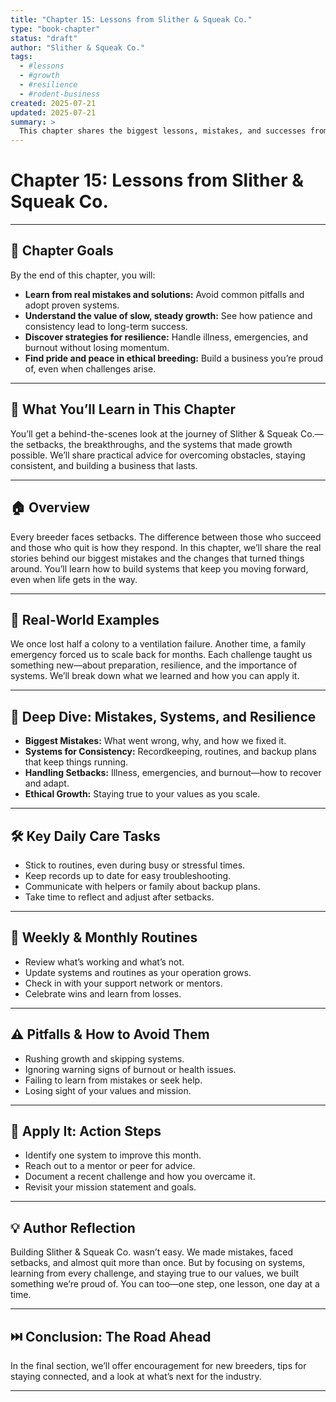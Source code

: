 ```yaml
---
title: "Chapter 15: Lessons from Slither & Squeak Co."
type: "book-chapter"
status: "draft"
author: "Slither & Squeak Co."
tags:
  - #lessons
  - #growth
  - #resilience
  - #rodent-business
created: 2025-07-21
updated: 2025-07-21
summary: >
  This chapter shares the biggest lessons, mistakes, and successes from building Slither & Squeak Co., with practical advice for new and growing breeders.
---
```


# Chapter 15: Lessons from Slither & Squeak Co.

---

## 🎯 Chapter Goals

By the end of this chapter, you will:
- **Learn from real mistakes and solutions:** Avoid common pitfalls and adopt proven systems.
- **Understand the value of slow, steady growth:** See how patience and consistency lead to long-term success.
- **Discover strategies for resilience:** Handle illness, emergencies, and burnout without losing momentum.
- **Find pride and peace in ethical breeding:** Build a business you’re proud of, even when challenges arise.

---

## 📘 What You’ll Learn in This Chapter

You’ll get a behind-the-scenes look at the journey of Slither & Squeak Co.—the setbacks, the breakthroughs, and the systems that made growth possible. We’ll share practical advice for overcoming obstacles, staying consistent, and building a business that lasts.

---

## 🏠 Overview

Every breeder faces setbacks. The difference between those who succeed and those who quit is how they respond. In this chapter, we’ll share the real stories behind our biggest mistakes and the changes that turned things around. You’ll learn how to build systems that keep you moving forward, even when life gets in the way.

---

## 🐹 Real-World Examples

We once lost half a colony to a ventilation failure. Another time, a family emergency forced us to scale back for months. Each challenge taught us something new—about preparation, resilience, and the importance of systems. We’ll break down what we learned and how you can apply it.

---

## 🔬 Deep Dive: Mistakes, Systems, and Resilience

- **Biggest Mistakes:** What went wrong, why, and how we fixed it.
- **Systems for Consistency:** Recordkeeping, routines, and backup plans that keep things running.
- **Handling Setbacks:** Illness, emergencies, and burnout—how to recover and adapt.
- **Ethical Growth:** Staying true to your values as you scale.

---

## 🛠️ Key Daily Care Tasks

- Stick to routines, even during busy or stressful times.
- Keep records up to date for easy troubleshooting.
- Communicate with helpers or family about backup plans.
- Take time to reflect and adjust after setbacks.

---

## 📅 Weekly & Monthly Routines

- Review what’s working and what’s not.
- Update systems and routines as your operation grows.
- Check in with your support network or mentors.
- Celebrate wins and learn from losses.

---

## ⚠️ Pitfalls & How to Avoid Them

- Rushing growth and skipping systems.
- Ignoring warning signs of burnout or health issues.
- Failing to learn from mistakes or seek help.
- Losing sight of your values and mission.

---

## 📝 Apply It: Action Steps

- Identify one system to improve this month.
- Reach out to a mentor or peer for advice.
- Document a recent challenge and how you overcame it.
- Revisit your mission statement and goals.

---

## 💡 Author Reflection

Building Slither & Squeak Co. wasn’t easy. We made mistakes, faced setbacks, and almost quit more than once. But by focusing on systems, learning from every challenge, and staying true to our values, we built something we’re proud of. You can too—one step, one lesson, one day at a time.

---

## ⏭️ Conclusion: The Road Ahead

In the final section, we’ll offer encouragement for new breeders, tips for staying connected, and a look at what’s next for the industry.

---
